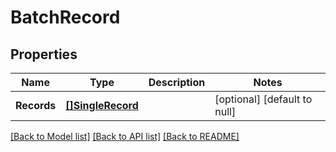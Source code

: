 # BatchRecord

## Properties
Name | Type | Description | Notes
------------ | ------------- | ------------- | -------------
**Records** | [**[]SingleRecord**](SingleRecord.md) |  | [optional] [default to null]

[[Back to Model list]](../README.md#documentation-for-models) [[Back to API list]](../README.md#documentation-for-api-endpoints) [[Back to README]](../README.md)


